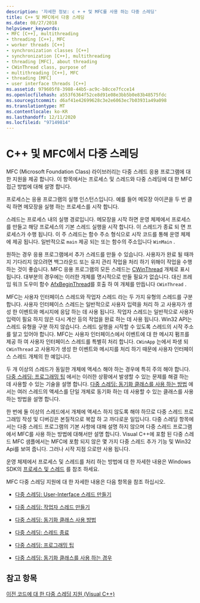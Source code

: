 ```yaml
---
description: '자세한 정보: c + + 및 MFC를 사용 하는 다중 스레딩'
title: C++ 및 MFC에서 다중 스레딩
ms.date: 08/27/2018
helpviewer_keywords:
- MFC [C++], multithreading
- threading [C++], MFC
- worker threads [C++]
- synchronization classes [C++]
- synchronization [C++], multithreading
- threading [MFC], about threading
- CWinThread class, purpose of
- multithreading [C++], MFC
- threading [MFC]
- user interface threads [C++]
ms.assetid: 979605f8-3988-44b5-ac9c-b8cce7fcce14
ms.openlocfilehash: a553f6364f52ce8d91e08e3bb5b0e83b48575fdc
ms.sourcegitcommit: d6af41e42699628c3e2e6063ec7b03931a49a098
ms.translationtype: MT
ms.contentlocale: ko-KR
ms.lasthandoff: 12/11/2020
ms.locfileid: "97149814"
---
```

# <a name="multithreading-with-c-and-mfc"></a>C++ 및 MFC에서 다중 스레딩

MFC (Microsoft Foundation Class) 라이브러리는 다중 스레드 응용 프로그램에 대 한 지원을 제공 합니다. 이 항목에서는 프로세스 및 스레드와 다중 스레딩에 대 한 MFC 접근 방법에 대해 설명 합니다.

프로세스는 응용 프로그램의 실행 인스턴스입니다. 예를 들어 메모장 아이콘을 두 번 클릭 하면 메모장을 실행 하는 프로세스를 시작 합니다.

스레드는 프로세스 내의 실행 경로입니다. 메모장을 시작 하면 운영 체제에서 프로세스를 만들고 해당 프로세스의 기본 스레드 실행을 시작 합니다. 이 스레드가 종료 되 면 프로세스가 수행 됩니다. 이 주 스레드는 함수 주소 형식으로 시작 코드를 통해 운영 체제에 제공 됩니다. 일반적으로 `main` 제공 되는 또는 함수의 주소입니다 `WinMain` .

원하는 경우 응용 프로그램에서 추가 스레드를 만들 수 있습니다. 사용자가 완료 될 때까지 기다리지 않으려면 백그라운드 또는 유지 관리 작업을 처리 하기 위해이 작업을 수행 하는 것이 좋습니다. MFC 응용 프로그램의 모든 스레드는 [CWinThread](../mfc/reference/cwinthread-class.md) 개체로 표시 됩니다. 대부분의 경우에는 이러한 개체를 명시적으로 만들 필요가 없습니다. 대신 프레임 워크 도우미 함수 [AfxBeginThread](../mfc/reference/application-information-and-management.md#afxbeginthread)를 호출 하 여 개체를 만듭니다 `CWinThread` .

MFC는 사용자 인터페이스 스레드와 작업자 스레드 라는 두 가지 유형의 스레드를 구분 합니다. 사용자 인터페이스 스레드는 일반적으로 사용자 입력을 처리 하 고 사용자가 생성 한 이벤트와 메시지에 응답 하는 데 사용 됩니다. 작업자 스레드는 일반적으로 사용자 입력이 필요 하지 않은 다시 계산 등의 작업을 완료 하는 데 사용 됩니다. Win32 API는 스레드 유형을 구분 하지 않습니다. 스레드 실행을 시작할 수 있도록 스레드의 시작 주소를 알고 있어야 합니다. MFC는 사용자 인터페이스에서 이벤트에 대 한 메시지 펌프를 제공 하 여 사용자 인터페이스 스레드를 특별히 처리 합니다. `CWinApp` 는에서 파생 되 `CWinThread` 고 사용자가 생성 한 이벤트와 메시지를 처리 하기 때문에 사용자 인터페이스 스레드 개체의 한 예입니다.

두 개 이상의 스레드가 동일한 개체에 액세스 해야 하는 경우에 특히 주의 해야 합니다. [다중 스레딩: 프로그래밍 팁](multithreading-programming-tips.md) 에서는 이러한 상황에서 발생할 수 있는 문제를 해결 하는 데 사용할 수 있는 기술을 설명 합니다. [다중 스레딩: 동기화 클래스를 사용 하는 방법](multithreading-how-to-use-the-synchronization-classes.md) 에서는 여러 스레드의 액세스를 단일 개체로 동기화 하는 데 사용할 수 있는 클래스를 사용 하는 방법을 설명 합니다.

한 번에 둘 이상의 스레드에서 개체에 액세스 하지 않도록 해야 하므로 다중 스레드 프로그래밍 작성 및 디버깅은 본질적으로 복잡 하 고 까다로운 일입니다. 다중 스레딩 항목에서는 다중 스레드 프로그램의 기본 사항에 대해 설명 하지 않으며 다중 스레드 프로그램에서 MFC를 사용 하는 방법에 대해서만 설명 합니다. Visual C++에 포함 된 다중 스레드 MFC 샘플에서는 MFC에 포함 되지 않은 몇 가지 다중 스레드 추가 기능 및 Win32 Api를 보여 줍니다. 그러나 시작 지점 으로만 사용 됩니다.

운영 체제에서 프로세스 및 스레드를 처리 하는 방법에 대 한 자세한 내용은 Windows SDK의 [프로세스 및 스레드](/windows/win32/ProcThread/processes-and-threads) 를 참조 하세요.

MFC 다중 스레딩 지원에 대 한 자세한 내용은 다음 항목을 참조 하십시오.

- [다중 스레딩: User-Interface 스레드 만들기](multithreading-creating-user-interface-threads.md)

- [다중 스레딩: 작업자 스레드 만들기](multithreading-creating-worker-threads.md)

- [다중 스레딩: 동기화 클래스 사용 방법](multithreading-how-to-use-the-synchronization-classes.md)

- [다중 스레딩: 스레드 종료](multithreading-terminating-threads.md)

- [다중 스레딩: 프로그래밍 팁](multithreading-programming-tips.md)

- [다중 스레딩: 동기화 클래스를 사용 하는 경우](multithreading-when-to-use-the-synchronization-classes.md)

## <a name="see-also"></a>참고 항목

[이전 코드에 대 한 다중 스레딩 지원 (Visual C++)](multithreading-support-for-older-code-visual-cpp.md)
